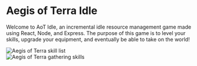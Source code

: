 # Aegis of Terra Idle

Welcome to AoT Idle, an incremental idle resource management game made using React, Node, and Express. The purpose of this game is to level your skills, upgrade your equipment, and eventually be able to take on the world!

![Aegis of Terra skill list](https://cdn.discordapp.com/attachments/800395264770834450/803074987262869564/unknown.png "AoT Skills List")  
![Aegis of Terra gathering skills](https://cdn.discordapp.com/attachments/800395264770834450/802600861372383242/unknown.png "AoT Gathering Skills")
